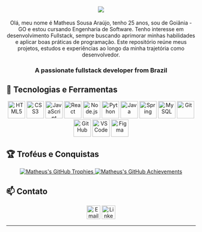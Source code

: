 <h1 align="center">
  <img src="https://readme-typing-svg.herokuapp.com/?font=Righteous&size=35&center=true&vCenter=true&width=500&height=70&duration=4000&lines=Ola+dev!+👋;+I'm+Matheus+Sousa+Araujo!;" />
</h1>

<p align="center">
  Olá, meu nome é Matheus Sousa Araújo, tenho 25 anos, sou de Goiânia - GO e estou cursando Engenharia de Software. Tenho interesse em desenvolvimento Fullstack, 
  sempre buscando aprimorar minhas habilidades e aplicar boas práticas de programação. Este repositório reúne meus projetos, estudos e experiências ao longo da minha trajetória como desenvolvedor.
</p>

<h3 align="center">A passionate fullstack developer from Brazil</h3>

  


## 🚀 Tecnologias e Ferramentas

<p align="center">
  <img width="46" height="46" src="https://github.com/user-attachments/assets/3a105818-1c78-4200-9002-e8cab5efefba" alt="HTML5" />
  <img width="46" height="46" src="https://github.com/user-attachments/assets/26fec038-21b0-4d5e-ac35-0c9c4f7a9a7c" alt="CSS3" />
  <img width="46" height="46" src="https://github.com/user-attachments/assets/99a80356-2600-4756-82a5-c663fa263246" alt="JavaScript" />
  <img width="46" height="46" src="https://github.com/user-attachments/assets/fd62895c-85e6-41d0-afd7-1aea63f9e0da" alt="React" />
  <img width="46" height="46" src="https://github.com/user-attachments/assets/2f999fad-e251-400d-9ded-3c386b95fa12" alt="Node.js" />
  <img width="46" height="46" src="https://github.com/user-attachments/assets/214c5d4d-216d-4a40-8b2b-f2e272f16e5e" alt="Python" />
  <img width="46" height="46" src="https://github.com/user-attachments/assets/92cdb38e-849f-436e-b0c8-fd6d3a4979da" alt="Java" />
  <img width="46" height="46" src="https://github.com/user-attachments/assets/b60a2fb2-f22c-4b74-ac72-533972a82b65" alt="Spring" />
  <img width="46" height="46" src="https://github.com/user-attachments/assets/9f6913c2-98a3-4607-8bb6-9a431040c434" alt="MySQL" />
  <img width="46" height="46" src="https://github.com/user-attachments/assets/8aa01bf3-b4cb-47a6-bf6d-b8278f888a27" alt="Git" />
  <img width="46" height="46" src="https://github.com/user-attachments/assets/b4807ba1-184c-4a86-ac9a-c9c717322e62" alt="GitHub" />
  <img width="46" height="46" src="https://github.com/user-attachments/assets/1b6a0710-1dc2-4c77-8213-94064e31e983" alt="VS Code" />
  <img width="46" height="46" src="https://github.com/user-attachments/assets/b57ca050-fddf-47d6-bc3a-d2a777bccf43" alt="Figma" />
</p>

  


## 🏆 Troféus e Conquistas

<div align="center">
  <!-- GitHub Trophies (Comunidade ) -->
  <a href="https://github.com/ryo-ma/github-trophy">
    <img src="https://github-profile-trophy.vercel.app/?username=MatheusSousaAraujo&theme=dracula&column=7" alt="Matheus's GitHub Trophies" />
  </a>
    

  <!-- GitHub Achievements (Oficiais ) -->
  <a href="https://github.com/MatheusSousaAraujo">
    <img src="https://github-profile-achievements.vercel.app/?username=MatheusSousaAraujo&theme=dracula&column=4" alt="Matheus's GitHub Achievements"/>
  </a>
</div>

  


## 📫 Contato

<p align="center">
  <a href="mailto:seu-email@exemplo.com"><img width="36" height="36" src="https://github.com/user-attachments/assets/42105997-5c9f-4d7c-868b-94b2fac0b17d" alt="Email"></a>
  <a href="https://www.linkedin.com/in/seu-linkedin/"><img width="36" height="36" src="https://github.com/user-attachments/assets/fda8378f-4597-4181-baa5-381360bcc83d" alt="LinkedIn"></a>
</p>

---
